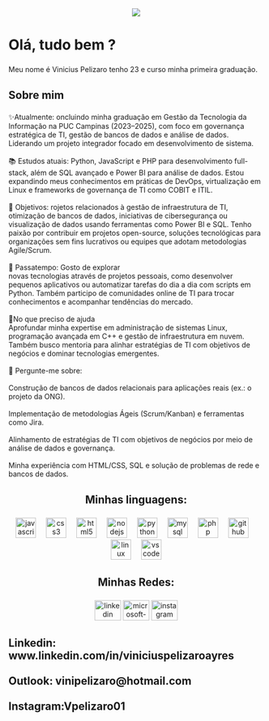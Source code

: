 <div align="center">
  <img src="https://profile-counter.glitch.me/Vpelizaro01/count.svg?"  />
</div>

###

<h1 align="left">Olá, tudo bem ?</h1>

###

<p align="left">Meu nome é Vinicius Pelizaro tenho 23 e curso minha primeira graduação.</p>

###

<h2 align="left">Sobre mim</h2>

###

<p align="left">✨Atualmente:  oncluindo minha graduação em Gestão da Tecnologia da Informação na PUC Campinas (2023–2025), com foco em governança estratégica de TI, gestão de bancos de dados e análise de dados. Liderando um projeto integrador focado em desenvolvimento de sistema.<br><br>📚 Estudos atuais: Python, JavaScript e PHP para desenvolvimento full-stack, além de SQL avançado e Power BI para análise de dados. Estou expandindo meus conhecimentos em práticas de DevOps, virtualização em Linux e frameworks de governança de TI como COBIT e ITIL.<br><br>🎯 Objetivos: rojetos relacionados à gestão de infraestrutura de TI, otimização de bancos de dados, iniciativas de cibersegurança ou visualização de dados usando ferramentas como Power BI e SQL. Tenho paixão por contribuir em projetos open-source, soluções tecnológicas para organizações sem fins lucrativos ou equipes que adotam metodologias Agile/Scrum.<br><br>🎲 Passatempo: Gosto de explorar<br>novas tecnologias através de projetos pessoais, como desenvolver pequenos aplicativos ou automatizar tarefas do dia a dia com scripts em Python. Também participo de comunidades online de TI para trocar conhecimentos e acompanhar tendências do mercado.<br><br>🚀No que preciso de ajuda<br>Aprofundar minha expertise em administração de sistemas Linux, programação avançada em C++ e gestão de infraestrutura em nuvem. Também busco mentoria para alinhar estratégias de TI com objetivos de negócios e dominar tecnologias emergentes.<br><br>🧠 Pergunte-me sobre:<br><br>Construção de bancos de dados relacionais para aplicações reais (ex.: o projeto da ONG).<br><br>Implementação de metodologias Ágeis (Scrum/Kanban) e ferramentas como Jira.<br><br>Alinhamento de estratégias de TI com objetivos de negócios por meio de análise de dados e governança.<br><br>Minha experiência com HTML/CSS, SQL e solução de problemas de rede e bancos de dados.</p>

###

<h2 align="center">Minhas linguagens:</h2>

###

<div align="center">
  <img src="https://cdn.jsdelivr.net/gh/devicons/devicon/icons/javascript/javascript-original.svg" height="40" alt="javascript logo"  />
  <img width="12" />
  <img src="https://cdn.jsdelivr.net/gh/devicons/devicon/icons/css3/css3-original.svg" height="40" alt="css3 logo"  />
  <img width="12" />
  <img src="https://cdn.jsdelivr.net/gh/devicons/devicon/icons/html5/html5-original.svg" height="40" alt="html5 logo"  />
  <img width="12" />
  <img src="https://cdn.jsdelivr.net/gh/devicons/devicon/icons/nodejs/nodejs-original.svg" height="40" alt="nodejs logo"  />
  <img width="12" />
  <img src="https://cdn.jsdelivr.net/gh/devicons/devicon/icons/python/python-original.svg" height="40" alt="python logo"  />
  <img width="12" />
  <img src="https://cdn.jsdelivr.net/gh/devicons/devicon/icons/mysql/mysql-original.svg" height="40" alt="mysql logo"  />
  <img width="12" />
  <img src="https://cdn.jsdelivr.net/gh/devicons/devicon/icons/php/php-original.svg" height="40" alt="php logo"  />
  <img width="12" />
  <img src="https://cdn.jsdelivr.net/gh/devicons/devicon/icons/github/github-original.svg" height="40" alt="github logo"  />
  <img width="12" />
  <img src="https://cdn.jsdelivr.net/gh/devicons/devicon/icons/linux/linux-original.svg" height="40" alt="linux logo"  />
  <img width="12" />
  <img src="https://cdn.jsdelivr.net/gh/devicons/devicon/icons/vscode/vscode-original.svg" height="40" alt="vscode logo"  />
</div>

###

<h2 align="center">Minhas Redes:</h2>

###

<div align="center">
  <img src="https://raw.githubusercontent.com/maurodesouza/profile-readme-generator/master/src/assets/icons/social/linkedin/default.svg" width="52" height="40" alt="linkedin logo"  />
  <img src="https://raw.githubusercontent.com/maurodesouza/profile-readme-generator/master/src/assets/icons/social/microsoft-outlook/default.svg" width="52" height="40" alt="microsoft-outlook logo"  />
  <img src="https://raw.githubusercontent.com/maurodesouza/profile-readme-generator/master/src/assets/icons/social/instagram/default.svg" width="52" height="40" alt="instagram logo"  />
</div>

###

<h2 align="left">Linkedin:  www.linkedin.com/in/viniciuspelizaroayres<br><br>Outlook: vinipelizaro@hotmail.com <br><br>Instagram:Vpelizaro01</h2>

###